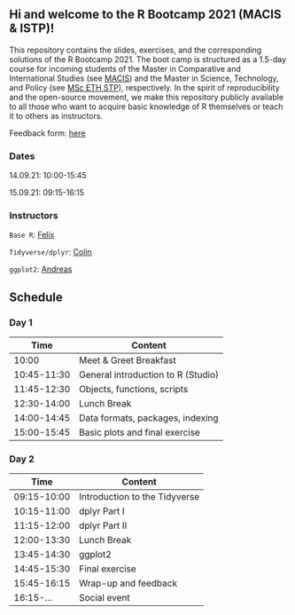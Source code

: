## Hi and welcome to the R Bootcamp 2021 (MACIS & ISTP)!

This repository contains the slides, exercises, and the corresponding solutions of the R Bootcamp 2021. The boot camp is structured as a 1.5-day course for incoming students of the Master in Comparative and International Studies (see [MACIS](https://macis.gess.ethz.ch)) and the Master in Science, Technology, and Policy (see [MSc ETH STP](https://istp.ethz.ch/education/master.html)), respectively. In the spirit of reproducibility and the open-source movement, we make this repository publicly available to all those who want to acquire basic knowledge of R themselves or teach it to others as instructors.

Feedback form: [here](https://forms.gle/9ed6YKQ1qv9TGTw87)

### Dates

14.09.21: 10:00-15:45

15.09.21: 09:15-16:15

### Instructors

`Base R`: [Felix](mailto:fwuethrich@student.ethz.ch)

`Tidyverse/dplyr`: [Colin](mailto:colin.walder@ir.gess.ethz.ch)

`ggplot2`: [Andreas](mailto:andreas.felderer@gess.ethz.ch)

## Schedule

### Day 1

|Time       |Content                           |
|-----------|----------------------------------|
|10:00      |Meet & Greet Breakfast            |
|10:45-11:30|General introduction to R (Studio)|
|11:45-12:30|Objects, functions, scripts       |
|12:30-14:00|Lunch Break                       |
|14:00-14:45|Data formats, packages, indexing  |
|15:00-15:45|Basic plots and final exercise    |

### Day 2

|Time       |Content                           |
|-----------|----------------------------------|
|09:15-10:00|Introduction to the Tidyverse     |
|10:15-11:00	|dplyr Part I                      |
|11:15-12:00	|dplyr Part II                     |
|12:00-13:30	|Lunch Break                       |
|13:45-14:30	|ggplot2                           |
|14:45-15:30	|Final exercise                    |
|15:45-16:15	|Wrap-up and feedback              |
|16:15-...  |Social event                      |
